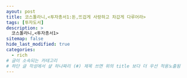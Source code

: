 ```yaml
---
ayout: post
title: 코스톨라니,<투자총서1:돈,뜨겁게 사랑하고 차갑게 다루어라> 
tags: [투자도서]
description: >
  코스톨라니,<투자총서1>
sitemap: false
hide_last_modified: true
categories:
  - rich
# 글이 소속되는 카테고리  
# 하단 글 작성에서 샾 하나짜리 (#) 제목 쓰면 위의 title 보다 더 우선 적용노출됨  
---
```


